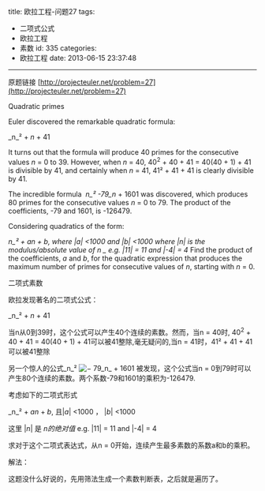 title: 欧拉工程-问题27
tags:
  - 二项式公式
  - 欧拉工程
  - 素数
id: 335
categories:
  - 欧拉工程
date: 2013-06-15 23:37:48
---

原题链接 [http://projecteuler.net/problem=27](http://projecteuler.net/problem=27)

Quadratic primes

Euler discovered the remarkable quadratic formula:

_n_² + _n_ + 41

It turns out that the formula will produce 40 primes for the consecutive values _n_ = 0 to 39\. However, when _n_ = 40, 40<sup>2</sup> + 40 + 41 = 40(40 + 1) + 41 is divisible by 41, and certainly when _n_ = 41, 41² + 41 + 41 is clearly divisible by 41.

The incredible formula  _n_² -79_n_ + 1601 was discovered, which produces 80 primes for the consecutive values _n_ = 0 to 79\. The product of the coefficients, -79 and 1601, is -126479.

Considering quadratics of the form:

_n_² + _an_ + _b_, where |_a_| <1000 and |_b_| <1000
where |_n_| is the modulus/absolute value of _n_
_ e.g. |11| = 11 and |-4| = 4_
Find the product of the coefficients, _a_ and _b_, for the quadratic expression that produces the maximum number of primes for consecutive values of _n_, starting with _n_ = 0.

二项式素数

欧拉发现著名的二项式公式：

_n_² + _n_ + 41

当n从0到39时，这个公式可以产生40个连续的素数。然而，当n = 40时, 40<sup>2</sup> + 40 + 41 = 40(40 + 1) + 41可以被41整除,毫无疑问的,当n = 41时，41² + 41 + 41可以被41整除

另一个惊人的公式_n_² ![−](file:///C:/Documents%20and%20Settings/Administrator/Local%20Settings/Application%20Data/youdao/ynote/images/32FB5CDF0BD546C0BE622982593696C7/symbol_minus.gif) 79_n_ + 1601 被发现，这个公式当n = 0到79时可以产生80个连续的素数。两个系数-79和1601的乘积为-126479.

考虑如下的二项式形式

_n_² + _an_ + _b_, 且|_a_| <1000 ， |_b_| <1000

这里 |_n_| 是 _n的绝对值_
e.g. |11| = 11 and |-4| = 4

求对于这个二项式表达式，从n = 0开始，连续产生最多素数的系数a和b的乘积。

解法：

这题没什么好说的，先用筛法生成一个素数判断表，之后就是遍历了。
